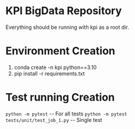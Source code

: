 # KPI BigData Repository

Everything should be running with kpi as a root dir.
# Environment Creation
1. conda create -n kpi python==3.10
2. pip install -r requirements.txt

# Test running Creation
``` python -m pytest ``` -- For all tests 
``` python -m pytest tests/unit/test_job_1.py ``` -- Single test